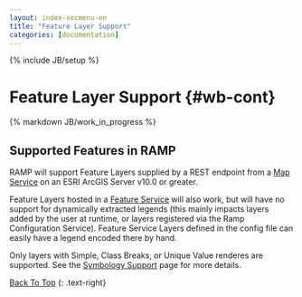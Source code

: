 ```yaml
---
layout: index-secmenu-en
title: "Feature Layer Support"
categories: [documentation]
---
```

{% include JB/setup %}

<a name="top" />

# Feature Layer Support {#wb-cont}

{% markdown JB/work_in_progress %}

<div class="toc"></div>

## Supported Features in RAMP

RAMP will support Feature Layers supplied by a REST endpoint from a [Map Service](http://resources.arcgis.com/en/help/arcgis-rest-api/#/Map_Service/02r3000000w2000000/) on an ESRI ArcGIS Server v10.0 or greater.  

Feature Layers hosted in a [Feature Service](http://resources.arcgis.com/en/help/arcgis-rest-api/#/Feature_Service/02r3000000z2000000/) will also work, but will have no support for dynamically extracted legends (this mainly impacts layers added by the user at runtime, or layers registered via the Ramp Configuration Service).  Feature Service Layers defined in the config file can easily have a legend encoded there by hand.

Only layers with Simple, Class Breaks, or Unique Value renderes are supported.  See the [Symbology Support](symbology-en.html) page for more details.

[Back To Top](#top)
{: .text-right}
